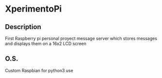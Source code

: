 # XperimentoPi
## Description
First Raspberry pi personal proyect 
message server which stores messages and displays them on a 16x2 LCD screen
## O.S.
Custom Raspbian for python3 use

